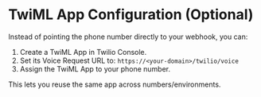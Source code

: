 # TwiML App Configuration (Optional)

Instead of pointing the phone number directly to your webhook, you can:
1) Create a TwiML App in Twilio Console.
2) Set its Voice Request URL to: `https://<your-domain>/twilio/voice`
3) Assign the TwiML App to your phone number.

This lets you reuse the same app across numbers/environments.
